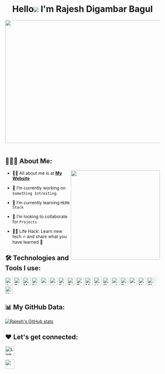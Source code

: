 <h1 align="center">Hello<img src="https://media1.giphy.com/media/BofAup3ACpCE98zicU/giphy.gif?cid=790b7611e65f43f0283fb8552821985e717b0c5800800427&rid=giphy.gif&ct=g" /> I'm Rajesh Digambar Bagul</h1>

<div align="center">
  <img src ="https://r7q6w9z6.rocketcdn.me/career/wp-content/uploads/2020/03/full-stack-development.gif" width="1200px" height="400px"/>
  
</div>

 <br/>

## 👨🏻‍💻 About Me:

<img  src="https://media.giphy.com/media/qgQUggAC3Pfv687qPC/giphy.gif" height="290px" align="right" />

- 🙋‍♂️ All about me is at **[My Website](https://rajesh-bagul.netlify.app/)**

- 🔭 I’m currently working on `Something Intresting`.

- 🌱 I’m currently learning `MERN Stack`

- 👯 I’m looking to collaborate for `Projects`

- 👨‍💻 Life Hack: Learn new tech :fire: and share what you have learned :tada:


## 🛠️ Technologies and Tools I use:

<p>
<img alt="Javascript" src="https://img.shields.io/badge/JavaScript-323330?style=for-the-badge&logo=javascript&logoColor=F7DF1E"  height="25px"/>
<img alt="React" src="https://img.shields.io/badge/React-20232A?style=for-the-badge&logo=react&logoColor=61DAFB" height="25px"/>
<img alt="MongoDB" src="https://img.shields.io/badge/-MongoDB-13aa52?style=flat-square&logo=mongodb&logoColor=white"  height="25px"/>
<img alt="Nodejs" src="https://img.shields.io/badge/-Nodejs-43853d?style=flat-square&logo=Node.js&logoColor=white"  height="25px"/>
<img alt="npm" src="https://img.shields.io/badge/NPM-%23000000.svg?style=for-the-badge&logo=npm&logoColor=white" height="25px"/>
<img alt="redux" src="https://img.shields.io/badge/-Redux-764ABC?style=flat-square&logo=redux&logoColor=white" height="25px"/>
 <img alt="Express" src="https://img.shields.io/badge/express.js-%23404d59.svg?style=for-the-badge&logo=express&logoColor=%2361DAFB" height="25px"/>
<img alt="Tailwidcss" src="https://img.shields.io/badge/Tailwind_CSS-38B2AC?style=for-the-badge&logo=tailwind-css&logoColor=white" height="25px"/>
<img alt="Bootstrap" src="https://img.shields.io/badge/Bootstrap-563D7C?style=for-the-badge&logo=bootstrap&logoColor=white" height="25px"/>
<img alt="Material UI" src="https://img.shields.io/badge/Material--UI-0081CB?style=for-the-badge&logo=material-ui&logoColor=white" height="25px"/>
<img alt="html" src="https://img.shields.io/badge/HTML5-E34F26?style=for-the-badge&logo=html5&logoColor=white" height="25px"/>
<img alt="Css" src="https://img.shields.io/badge/CSS3-1572B6?style=for-the-badge&logo=css3&logoColor=white" height="25px"/>
<img alt="git" src="https://img.shields.io/badge/-Git-F05032?style=flat-square&logo=git&logoColor=white" height="25px"/>
<img alt="Prettier" src="https://img.shields.io/badge/-Prettier-F7B93E?style=flat-square&logo=prettier&logoColor=white" height="25px"/>
 
 <img alt="postman" src="https://img.shields.io/badge/-Postman-00C7B7?style=flat-square&logo=postman&logoColor=white" height="25px"/>
 <img alt="Netlify" src="https://img.shields.io/badge/Netlify-00C7B7?style=for-the-badge&logo=netlify&logoColor=white" height="25px"/>
 <img alt="Chakra UI" src="https://img.shields.io/badge/Chakra--UI-319795?style=for-the-badge&logo=chakra-ui&logoColor=white" height="25px"/>
 <img alt="Heroku" src="https://img.shields.io/badge/-Heroku-430098?style=flat-square&logo=heroku&logoColor=white" height="25px"/>
</p>

 
 ## 📊 My GitHub Data:
[![Rajesh's GitHub stats](https://github-readme-stats.vercel.app/api?username=Rajesh270712)](https://github.com/Rajesh270712/github-readme-stats)

## ❤️ Let's get connected:

<p>

<a href="https://www.linkedin.com/in/rajesh-bagul/" target="_blank"><img alt="LinkedIn" src="https://img.shields.io/badge/linkedin-%230077B5.svg?&style=for-the-badge&logo=linkedin&logoColor=white"  height="30px"/></a> 

<a href="mailto:gmail.com/rajeshbagul2001@gmail.com"><img src="https://img.shields.io/badge/Gmail-D14836?style=for-the-badge&logo=gmail&logoColor=white"  height="30px"/></a>

</p>



 
